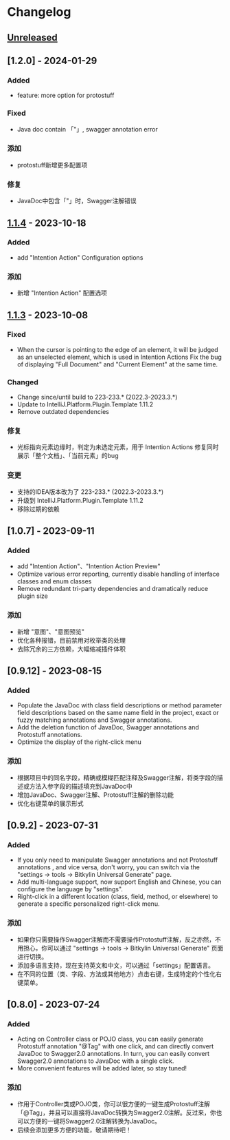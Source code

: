 <!-- Keep a Changelog guide -> https://keepachangelog.com -->

# Changelog

## [Unreleased]

## [1.2.0] - 2024-01-29

### Added

- feature: more option for protostuff

### Fixed

- Java doc contain 「"」, swagger annotation error

### 添加

- protostuff新增更多配置项

### 修复

- JavaDoc中包含「"」时，Swagger注解错误

## [1.1.4] - 2023-10-18

### Added

- add "Intention Action" Configuration options

### 添加

- 新增 "Intention Action" 配置选项

## [1.1.3] - 2023-10-08

### Fixed

- When the cursor is pointing to the edge of an element, it will be judged as an unselected element, which is used in Intention Actions Fix the bug of displaying "Full Document" and "Current Element" at the same time.

### Changed

- Change since/until build to 223-233.* (2022.3-2023.3.*)
- Update to IntelliJ.Platform.Plugin.Template 1.11.2
- Remove outdated dependencies

### 修复

- 光标指向元素边缘时，判定为未选定元素，用于 Intention Actions 修复同时展示「整个文档」、「当前元素」的bug

### 变更

- 支持的IDEA版本改为了 223-233.* (2022.3-2023.3.*)
- 升级到 IntelliJ.Platform.Plugin.Template 1.11.2
- 移除过期的依赖

## [1.0.7] - 2023-09-11

### Added

- add "Intention Action"、"Intention Action Preview"
- Optimize various error reporting, currently disable handling of interface classes and enum classes
- Remove redundant tri-party dependencies and dramatically reduce plugin size

### 添加

- 新增 "意图"、"意图预览"
- 优化各种报错，目前禁用对枚举类的处理
- 去除冗余的三方依赖，大幅缩减插件体积

## [0.9.12] - 2023-08-15

### Added

- Populate the JavaDoc with class field descriptions or method parameter field descriptions based on the same name field
  in the project, exact or fuzzy matching annotations and Swagger annotations.
- Add the deletion function of JavaDoc, Swagger annotations and Protostuff annotations.
- Optimize the display of the right-click menu

### 添加

- 根据项目中的同名字段，精确或模糊匹配注释及Swagger注解，将类字段的描述或方法入参字段的描述填充到JavaDoc中
- 增加JavaDoc、Swagger注解、Protostuff注解的删除功能
- 优化右键菜单的展示形式

## [0.9.2] - 2023-07-31

### Added

- If you only need to manipulate Swagger annotations and not Protostuff annotations , and vice versa, don't worry, you
  can switch via the "settings -> tools -> Bitkylin Universal Generate" page.
- Add multi-language support, now support English and Chinese, you can configure the language by "settings".
- Right-click in a different location (class, field, method, or elsewhere) to generate a specific personalized
  right-click menu.

### 添加

- 如果你只需要操作Swagger注解而不需要操作Protostuff注解，反之亦然，不用担心，你可以通过 "settings -> tools -> Bitkylin
  Universal Generate" 页面进行切换。
- 添加多语言支持，现在支持英文和中文，可以通过「settings」配置语言。
- 在不同的位置（类、字段、方法或其他地方）点击右键，生成特定的个性化右键菜单。

## [0.8.0] - 2023-07-24

### Added

- Acting on Controller class or POJO class, you can easily generate Protostuff annotation "@Tag" with one click, and can
  directly convert JavaDoc to Swagger2.0 annotations. In turn, you can easily convert Swagger2.0 annotations to JavaDoc
  with a single click.
- More convenient features will be added later, so stay tuned!

### 添加

- 作用于Controller类或POJO类，你可以很方便的一键生成Protostuff注解「@Tag」，并且可以直接将JavaDoc转换为Swagger2.0注解。反过来，你也可以方便的一键将Swagger2.0注解转换为JavaDoc。
- 后续会添加更多方便的功能，敬请期待吧！

[Unreleased]: https://github.com/bitkylin/bitkylin-universal-generate/compare/v1.1.4...main
[1.1.4]: https://github.com/bitkylin/bitkylin-universal-generate/compare/v1.1.3...v1.1.4
[1.1.3]: https://github.com/bitkylin/bitkylin-universal-generate/compare/v1.0.7...v1.1.3
